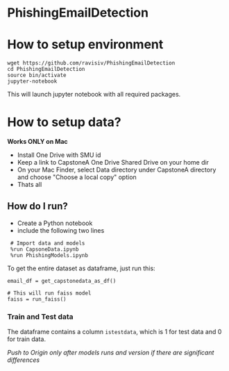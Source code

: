 # PhishingEmailDetection

# How to setup environment
```
wget https://github.com/ravisiv/PhishingEmailDetection
cd PhishingEmailDetection
source bin/activate
jupyter-notebook

```
This will launch jupyter notebook with all required packages. 

# How to setup data?

**Works ONLY on Mac**

- Install One Drive with SMU id
- Keep a link to CapstoneA One Drive Shared Drive on your home dir
- On your Mac Finder, select Data directory under CapstoneA directory and choose "Choose a local copy" option
- Thats all

## How do I run?

- Create a Python notebook
- include the following two lines 
 ``` 
  # Import data and models
  %run CapsoneData.ipynb
  %run PhishingModels.ipynb
 ```
 
 To get the entire dataset as dataframe, just run this:
 
 ```
 email_df = get_capstonedata_as_df()
 
 # This will run faiss model
 faiss = run_faiss()
 
 ```
 
 ### Train and Test data
 The dataframe contains a column `istestdata`, which is 1 for test data and 0 for train data. 
 
 _Push to Origin only after models runs and version if there are significant differences_
